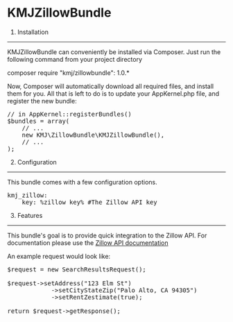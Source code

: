 KMJZillowBundle
================================

1) Installation
----------------------------------

KMJZillowBundle can conveniently be installed via Composer. Just run the following command from your project directory

composer require "kmj/zillowbundle": 1.0.*

Now, Composer will automatically download all required files, and install them for you. All that is left to do is to update your AppKernel.php file, and register the new bundle:

<pre>
// in AppKernel::registerBundles()
$bundles = array(
    // ...
    new KMJ\ZillowBundle\KMJZillowBundle(),
    // ...
);
</pre>

2) Configuration
----------------------------------

This bundle comes with a few configuration options.

<pre>
kmj_zillow:
    key: %zillow_key% #The Zillow API key
</pre>

3) Features
----------------------------------

This bundle's goal is to provide quick integration to the Zillow API. For documentation please use the [Zillow API documentation](http://www.zillow.com/howto/api/APIOverview.htm)

An example request would look like:

<pre>
$request = new SearchResultsRequest();

$request->setAddress("123 Elm St")
            ->setCityStateZip("Palo Alto, CA 94305")
            ->setRentZestimate(true);

return $request->getResponse();
</pre>
